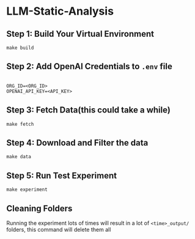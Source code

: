 # LLM-Static-Analysis

## Step 1: Build Your Virtual Environment
```
make build
```

## Step 2: Add OpenAI Credentials to `.env` file
```

ORG_ID=<ORG_ID>
OPENAI_API_KEY=<API_KEY>
```

## Step 3: Fetch Data(this could take a while)
```
make fetch
```

## Step 4: Download and Filter the data
```
make data 
```

## Step 5: Run Test Experiment
```
make experiment
```

## Cleaning Folders
Running the experiment lots of times will result in a lot of `<time>_output/` folders, this command will delete them all
